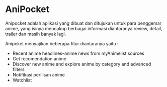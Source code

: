 # AniPocket  
           
Anipocket adalah aplikasi yang dibuat dan ditujukan untuk para penggemar anime, 
yang isinya mencakup berbagai informasi diantaranya review, detail, trailer 
dan masih banyak lagi.

Anipoket menyajikan beberapa fitur diantaranya yaitu :
- Recent anime headlines–anime news from myAnimelist sources
- Get recomendation anime
- Discover new anime and explore anime by category and advanced filters
- Notifikasi perilisan anime
- Watchlist
